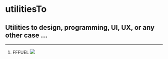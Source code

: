 # utilitiesTo
## Utilities to design, programming, UI, UX, or any other case ...

***
1. FFFUEL
  [<img src="https://ibb.co/WgQJGQT">](https://fffuel.co/)
